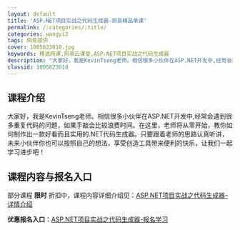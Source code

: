 ```yaml
---
layout: default
title: 'ASP.NET项目实战之代码生成器-网易精品单课'
permalink: /:categories/:title/
categories: wangyi2
tags: 网易提供
cover: 1005623010.jpg
keywords: 精选网课,网易云课堂,ASP.NET项目实战之代码生成器
description: "大家好，我是KevinTseng老师。相信很多小伙伴在ASP.NET开发中,经常会遇到很多重复代码的问题，如果手敲会比较浪费时间。在这里，老师将从零开始，教你如何制作出一款好看而且实用的.N"
classid: 1005623010
---
```


## 课程介绍

大家好，我是KevinTseng老师。相信很多小伙伴在ASP.NET开发中,经常会遇到很多重复代码的问题，如果手敲会比较浪费时间。在这里，老师将从零开始，教你如何制作出一款好看而且实用的.NET代码生成器。只要跟着老师的思路认真听讲，未来小伙伴你也可以按照自己的想法，享受创造工具带来便利的快乐，让我们一起学习进步吧！

## 课程内容与报名入口

部分课程 **限时** 折扣中，课程内容详细介绍见：[ASP.NET项目实战之代码生成器-详情介绍](https://study.163.com/course/introduction/1005623010.htm?share=1&shareId=1025206652&utm_campaign=share&utm_medium=iphoneShare&utm_source=&utm_u=1025206652)

**优惠报名入口**：[ASP.NET项目实战之代码生成器-报名学习](https://study.163.com/course/introduction/1005623010.htm?share=1&shareId=1025206652&utm_campaign=share&utm_medium=iphoneShare&utm_source=&utm_u=1025206652)

